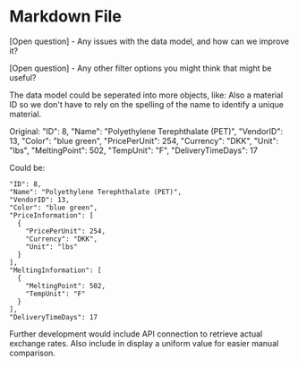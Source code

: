﻿# Markdown File

[Open question] - Any issues with the data model, and how can we improve it? 

[Open question] - Any other filter options you might think that might be useful?  

The data model could be seperated into more objects, like:
Also a material ID so we don't have to rely on the spelling of the name to identify 
a unique material.

Original:
      "ID": 8,
      "Name": "Polyethylene Terephthalate (PET)",
      "VendorID": 13,
      "Color": "blue green",
      "PricePerUnit": 254,
      "Currency": "DKK",
      "Unit": "lbs",
      "MeltingPoint": 502,
      "TempUnit": "F",
      "DeliveryTimeDays": 17

Could be:

    "ID": 8,
    "Name": "Polyethylene Terephthalate (PET)",
    "VendorID": 13,
    "Color": "blue green",
    "PriceInformation": [
      {
        "PricePerUnit": 254,
        "Currency": "DKK",
        "Unit": "lbs"
      }
    ],
    "MeltingInformation": [
      {
        "MeltingPoint": 502,
        "TempUnit": "F"
      }
    ],
    "DeliveryTimeDays": 17


Further development would include API connection to retrieve actual exchange rates.
Also include in display a uniform value for easier manual comparison.


        

 